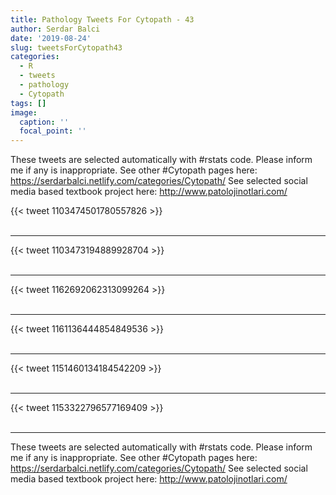 ```yaml
---
title: Pathology Tweets For Cytopath - 43
author: Serdar Balci
date: '2019-08-24'
slug: tweetsForCytopath43
categories:
  - R
  - tweets
  - pathology
  - Cytopath
tags: []
image:
  caption: ''
  focal_point: ''
---
```



These tweets are selected automatically with #rstats code. Please inform me if any is inappropriate.
See other #Cytopath pages here: https://serdarbalci.netlify.com/categories/Cytopath/ 
See selected social media based textbook project here: http://www.patolojinotlari.com/

{{< tweet 1103474501780557826 >}}
<br>
<br>
<hr>
{{< tweet 1103473194889928704 >}}
<br>
<br>
<hr>
{{< tweet 1162692062313099264 >}}
<br>
<br>
<hr>
{{< tweet 1161136444854849536 >}}
<br>
<br>
<hr>
{{< tweet 1151460134184542209 >}}
<br>
<br>
<hr>
{{< tweet 1153322796577169409 >}}
<br>
<br>
<hr>


These tweets are selected automatically with #rstats code. Please inform me if any is inappropriate.
See other #Cytopath pages here: https://serdarbalci.netlify.com/categories/Cytopath/ 
See selected social media based textbook project here: http://www.patolojinotlari.com/
